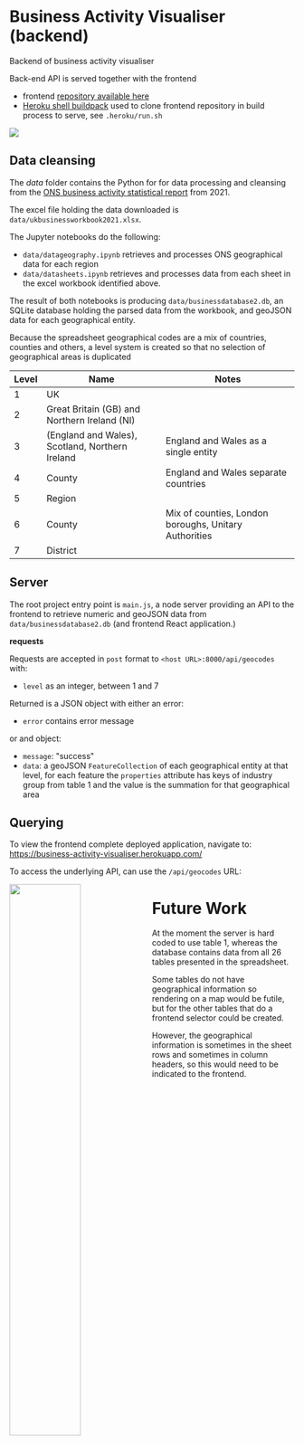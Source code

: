 # Business Activity Visualiser (backend)

Backend of business activity visualiser

Back-end API is served together with the frontend 

- frontend [repository available here](https://github.com/syedtaqi95/business-activity-frontend)
- [Heroku shell buildpack](https://github.com/niteoweb/heroku-buildpack-shell) used to clone frontend repository in build process to serve, see `.heroku/run.sh`

<img src="https://i.imgur.com/OUafG0I.png"/>



## Data cleansing

The *data* folder contains the Python for for data processing and cleansing from the [ONS business activity statistical report](https://www.ons.gov.uk/businessindustryandtrade/business/activitysizeandlocation/datasets/ukbusinessactivitysizeandlocation) from 2021.

The excel file holding the data downloaded is `data/ukbusinessworkbook2021.xlsx`.

The Jupyter notebooks do the following:

- `data/datageography.ipynb` retrieves and processes ONS geographical data for each region
-  `data/datasheets.ipynb` retrieves and processes data from each sheet in the excel workbook identified above.

The result of both notebooks is producing `data/businessdatabase2.db`, an SQLite database holding the parsed data from the workbook, and geoJSON data for each geographical entity.

Because the spreadsheet geographical codes are a mix of countries, counties and others, a level system is created so that no selection of geographical areas is duplicated

| Level | Name                                            | Notes                                                 |
| ----- | ----------------------------------------------- | ----------------------------------------------------- |
| 1     | UK                                              |                                                       |
| 2     | Great Britain (GB) and Northern Ireland (NI)    |                                                       |
| 3     | (England and Wales), Scotland, Northern Ireland | England and Wales as a single entity                  |
| 4     | County                                          | England and Wales separate countries                  |
| 5     | Region                                          |                                                       |
| 6     | County                                          | Mix of counties, London boroughs, Unitary Authorities |
| 7     | District                                        |                                                       |

## Server

The root project entry point is `main.js`, a node server providing an API to the frontend to retrieve numeric and geoJSON data from `data/businessdatabase2.db` (and frontend React application.)

**requests**

Requests are accepted in `post`  format to `<host URL>:8000/api/geocodes` with:

- `level` as an integer, between 1 and 7

Returned is a JSON object with either an error:

- `error` contains error message

or and object: 

- `message`: "success"
- `data`: a geoJSON `FeatureCollection` of each geographical entity at that level, for each feature the `properties` attribute has keys of industry group from table 1 and the value is the summation for that geographical area

## Querying

To view the frontend complete deployed application, navigate to: https://business-activity-visualiser.herokuapp.com/

To access the underlying API, can use the `/api/geocodes` URL:

<img src="https://i.imgur.com/fM1JSRR.png" style="height:50%;width:50%;float:left"/>

# Future Work

At the moment the server is hard coded to use table 1, whereas the database contains data from all 26 tables presented in the spreadsheet. 

Some tables do not have geographical information so rendering on a map would be futile, but for the other tables that do a frontend selector could be created.

However, the geographical information is sometimes in the sheet rows and sometimes in column headers, so this would need to be indicated to the frontend.
